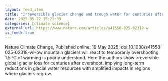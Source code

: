 ```yaml
---
layout: feed_item
title: "Irreversible glacier change and trough water for centuries after overshooting 1.5 °C"
date: 2025-05-22 15:21:09
categories: [climate-science]
external_url: https://www.nature.com/articles/s41558-025-02318-w
is_feed: true
---
```


Nature Climate Change, Published online: 19 May 2025; doi:10.1038/s41558-025-02318-wHow mountain glaciers will react to temporarily overshooting 1.5 °C of warming is poorly understood. Here the authors show irreversible global glacier loss for centuries after overshoot, implying long-term reductions in glacial water resources with amplified impacts in regions where glaciers regrow.
